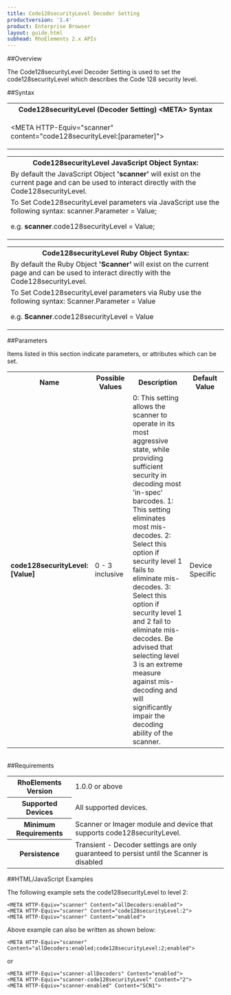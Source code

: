 ```yaml
---
title: Code128securityLevel Decoder Setting
productversion: '1.4'
product: Enterprise Browser
layout: guide.html
subhead: RhoElements 2.x APIs
---
```


##Overview

The Code128securityLevel Decoder Setting is used to set the code128securityLevel which describes the Code 128 security level.

##Syntax

<table class="re-table"><tr><th class="tableHeading">Code128securityLevel (Decoder Setting) &lt;META&gt; Syntax
</th></tr><tr><td class="clsSyntaxCells clsOddRow"><p>&lt;META HTTP-Equiv="scanner" content="code128securityLevel:[parameter]"&gt;</p></td></tr></table>
<table class="re-table"><tr><th class="tableHeading">Code128securityLevel JavaScript Object Syntax:</th></tr><tr><td class="clsSyntaxCells clsOddRow">
By default the JavaScript Object <b>'scanner'</b> will exist on the current page and can be used to interact directly with the Code128securityLevel.
</td></tr><tr><td class="clsSyntaxCells clsEvenRow">
To Set Code128securityLevel parameters via JavaScript use the following syntax: scanner.Parameter = Value;
<P />e.g. <b>scanner</b>.code128securityLevel = Value;
</td></tr></table>
<table class="re-table"><tr><th class="tableHeading">Code128securityLevel Ruby Object Syntax:</th></tr><tr><td class="clsSyntaxCells clsOddRow">
By default the Ruby Object <b>'Scanner'</b> will exist on the current page and can be used to interact directly with the Code128securityLevel.
</td></tr><tr><td class="clsSyntaxCells clsEvenRow">
To Set Code128securityLevel parameters via Ruby use the following syntax: Scanner.Parameter = Value
<P />e.g. <b>Scanner</b>.code128securityLevel = Value
</td></tr></table>



##Parameters


Items listed in this section indicate parameters, or attributes which can be set.
<table class="re-table"><col width="20%" /><col width="20%" /><col width="38%" /><col width="22%" /><tr><th class="tableHeading">Name</th><th class="tableHeading">Possible Values</th><th class="tableHeading">Description</th><th class="tableHeading">Default Value</th></tr><tr><td class="clsSyntaxCells clsOddRow"><b>code128securityLevel:[Value]
</b></td><td class="clsSyntaxCells clsOddRow">0 - 3 inclusive</td><td class="clsSyntaxCells clsOddRow">0: This setting allows the scanner to operate in its most aggressive state, while providing sufficient security in decoding most 'in-spec' barcodes.  1: This setting eliminates most mis-decodes.  2: Select this option if security level 1 fails to eliminate mis-decodes.  3: Select this option if security level 1 and 2 fail to eliminate mis-decodes.  Be advised that selecting level 3 is an extreme measure against mis-decoding and will significantly impair the decoding ability of the scanner.</td><td class="clsSyntaxCells clsOddRow">Device Specific</td></tr></table>
<table class="re-table"><col width="78%" /><col width="8%" /><col width="1%" /><col width="5%" /><col width="1%" /><col width="5%" /><col width="2%" /></table>





##Requirements

<table class="re-table"><tr><th class="tableHeading">RhoElements Version</th><td class="clsSyntaxCell clsEvenRow">1.0.0 or above
</td></tr><tr><th class="tableHeading">Supported Devices</th><td class="clsSyntaxCell clsOddRow">All supported devices.</td></tr><tr><th class="tableHeading">Minimum Requirements</th><td class="clsSyntaxCell clsOddRow">Scanner or Imager module and device that supports code128securityLevel.</td></tr><tr><th class="tableHeading">Persistence</th><td class="clsSyntaxCell clsEvenRow">Transient - Decoder settings are only guaranteed to persist until the Scanner is disabled</td></tr></table>


##HTML/JavaScript Examples

The following example sets the code128securityLevel to level 2:

	<META HTTP-Equiv="scanner" Content="allDecoders:enabled">
	<META HTTP-Equiv="scanner" Content="code128securityLevel:2">
	<META HTTP-Equiv="scanner" Content="enabled">
	
Above example can also be written as shown below:

	<META HTTP-Equiv="scanner" Content="allDecoders:enabled;code128securityLevel:2;enabled">
	
or

	<META HTTP-Equiv="scanner-allDecoders" Content="enabled">
	<META HTTP-Equiv="scanner-code128securityLevel" Content="2">
	<META HTTP-Equiv="scanner-enabled" Content="SCN1">
	





